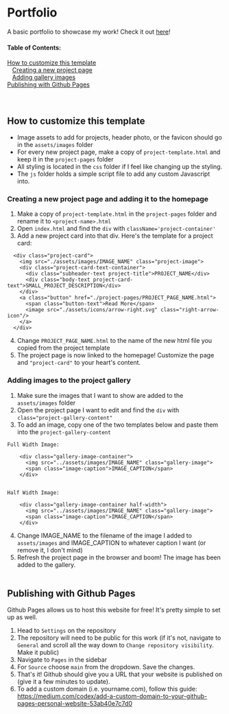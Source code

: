 # Portfolio

A basic portfolio to showcase my work! Check it out <a href="https://colekniffen.github.io/portfolio/">here</a>!

#### Table of Contents:

<a href="https://github.com/colekniffen/portfolio#how-to-customize-this-template">How to customize this template</a></br>
&nbsp;&nbsp;&nbsp;<a href="https://github.com/colekniffen/portfolio#creating-a-new-project-page-and-adding-it-to-the-homepage">Creating a new project page</a></br>
&nbsp;&nbsp;&nbsp;<a href="https://github.com/colekniffen/portfolio#adding-images-to-the-project-gallery">Adding gallery images</a></br>
<a href="https://github.com/colekniffen/portfolio#publishing-with-github-pages">Publishing with Github Pages</a></br>
<br />
<br />

## How to customize this template

- Image assets to add for projects, header photo, or the favicon should go in the `assets/images` folder
- For every new project page, make a copy of `project-template.html` and keep it in the `project-pages` folder
- All styling is located in the `css` folder if I feel like changing up the styling.
- The `js` folder holds a simple script file to add any custom Javascript into.
  <br />

### Creating a new project page and adding it to the homepage

1. Make a copy of `project-template.html` in the `project-pages` folder and rename it to `<project-name>.html`
2. Open `index.html` and find the `div` with `className='project-container'`
3. Add a new project card into that div. Here's the template for a project card:

```
  <div class="project-card">
    <img src="./assets/images/IMAGE_NAME" class="project-image">
    <div class="project-card-text-container">
      <div class="subheader-text project-title">PROJECT_NAME</div>
      <div class="body-text project-card-text">SMALL_PROJECT_DESCRIPTION</div>
    </div>
    <a class="button" href="./project-pages/PROJECT_PAGE_NAME.html">
      <span class="button-text">Read More</span>
      <image src="./assets/icons/arrow-right.svg" class="right-arrow-icon"/>
    </a>
  </div>
```

4. Change `PROJECT_PAGE_NAME.html` to the name of the new html file you copied from the project template
5. The project page is now linked to the homepage! Customize the page and `"project-card"` to your heart's content.
   <br />

### Adding images to the project gallery

1. Make sure the images that I want to show are added to the `assets/images` folder
2. Open the project page I want to edit and find the `div` with `class="project-gallery-content"`
3. To add an image, copy one of the two templates below and paste them into the `project-gallery-content`

```
Full Width Image:

    <div class="gallery-image-container">
      <img src="../assets/images/IMAGE_NAME" class="gallery-image">
      <span class="image-caption">IMAGE_CAPTION</span>
    </div>


Half Width Image:

    <div class="gallery-image-container half-width">
      <img src="../assets/images/IMAGE_NAME" class="gallery-image">
      <span class="image-caption">IMAGE_CAPTION</span>
    </div>
```

4. Change IMAGE_NAME to the filename of the image I added to `assets/images` and IMAGE_CAPTION to whatever caption I want (or remove it, I don't mind)
5. Refresh the project page in the browser and boom! The image has been added to the gallery.
   <br />
   <br />

## Publishing with Github Pages

Github Pages allows us to host this website for free! It's pretty simple to set up as well.

1. Head to `Settings` on the repository
2. The repository will need to be public for this work (if it's not, navigate to `General` and scroll all the way down to `Change repository visibility`. Make it public)
3. Navigate to `Pages` in the sidebar
4. For `Source` choose `main` from the dropdown. Save the changes.
5. That's it! Github should give you a URL that your website is published on (give it a few minutes to update).
6. To add a custom domain (i.e. yourname.com), follow this guide: https://medium.com/codex/add-a-custom-domain-to-your-github-pages-personal-website-53ab40e7c7d0
   <br />
   <br />

